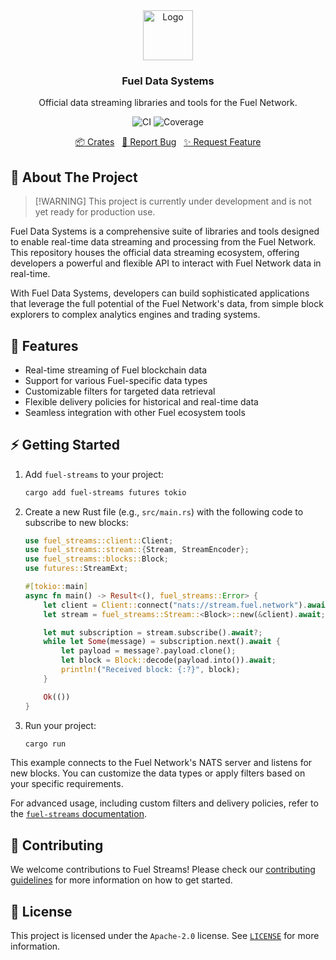 <div align="center">
    <a href="https://github.com/fuellabs/data-systems">
        <img src="https://global.discourse-cdn.com/business6/uploads/fuel/original/2X/5/57d5a345cc15a64b636e0d56e042857f8a0e80b1.png" alt="Logo" width="80" height="80">
    </a>
    <h3 align="center">Fuel Data Systems</h3>
    <p align="center">
        Official data streaming libraries and tools for the Fuel Network.
    </p>
    <p align="center">
        <a href="https://github.com/FuelLabs/data-systems/actions/workflows/ci.yaml" style="text-decoration: none;">
            <img src="https://github.com/FuelLabs/data-systems/actions/workflows/ci.yaml/badge.svg?branch=main" alt="CI">
        </a>
        <a href="https://codecov.io/gh/FuelLabs/data-systems" style="text-decoration: none;">
            <img src="https://codecov.io/gh/FuelLabs/data-systems/graph/badge.svg?token=1zna00scwj" alt="Coverage">
        </a>
    </p>
    <p align="center">
        <a href="https://github.com/fuellabs/data-systems/tree/main/crates">📦 Crates</a>
        <span>&nbsp;</span>
        <a href="https://github.com/fuellabs/data-systems/issues/new?labels=bug&template=bug-report---.md">🐛 Report Bug</a>
        <span>&nbsp;</span>
        <a href="https://github.com/fuellabs/data-systems/issues/new?labels=enhancement&template=feature-request---.md">✨ Request Feature</a>
    </p>
</div>

## 📝 About The Project

> [!WARNING] This project is currently under development and is not yet ready for production use.

Fuel Data Systems is a comprehensive suite of libraries and tools designed to enable real-time data
streaming and processing from the Fuel Network. This repository houses the official data streaming
ecosystem, offering developers a powerful and flexible API to interact with Fuel Network data in
real-time.

With Fuel Data Systems, developers can build sophisticated applications that leverage the full
potential of the Fuel Network's data, from simple block explorers to complex analytics engines and
trading systems.

## 🚀 Features

-   Real-time streaming of Fuel blockchain data
-   Support for various Fuel-specific data types
-   Customizable filters for targeted data retrieval
-   Flexible delivery policies for historical and real-time data
-   Seamless integration with other Fuel ecosystem tools

## ⚡ Getting Started

1. Add `fuel-streams` to your project:

    ```sh
    cargo add fuel-streams futures tokio
    ```

2. Create a new Rust file (e.g., `src/main.rs`) with the following code to subscribe to new blocks:

    ```rust
    use fuel_streams::client::Client;
    use fuel_streams::stream::{Stream, StreamEncoder};
    use fuel_streams::blocks::Block;
    use futures::StreamExt;

    #[tokio::main]
    async fn main() -> Result<(), fuel_streams::Error> {
        let client = Client::connect("nats://stream.fuel.network").await?;
        let stream = fuel_streams::Stream::<Block>::new(&client).await;

        let mut subscription = stream.subscribe().await?;
        while let Some(message) = subscription.next().await {
            let payload = message?.payload.clone();
            let block = Block::decode(payload.into()).await;
            println!("Received block: {:?}", block);
        }

        Ok(())
    }
    ```

3. Run your project:
    ```sh
    cargo run
    ```

This example connects to the Fuel Network's NATS server and listens for new blocks. You can
customize the data types or apply filters based on your specific requirements.

For advanced usage, including custom filters and delivery policies, refer to the
[`fuel-streams` documentation](https://docs.rs/fuel-streams).

## 💪 Contributing

We welcome contributions to Fuel Streams! Please check our
[contributing guidelines](CONTRIBUTING.md) for more information on how to get started.

## 📜 License

This project is licensed under the `Apache-2.0` license. See [`LICENSE`](./LICENSE) for more
information.
